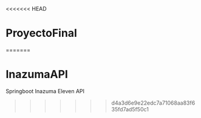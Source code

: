 <<<<<<< HEAD
# ProyectoFinal
=======
# InazumaAPI
Springboot Inazuma Eleven API
>>>>>>> d4a3d6e9e22edc7a71068aa83f635fd7ad5f50c1
